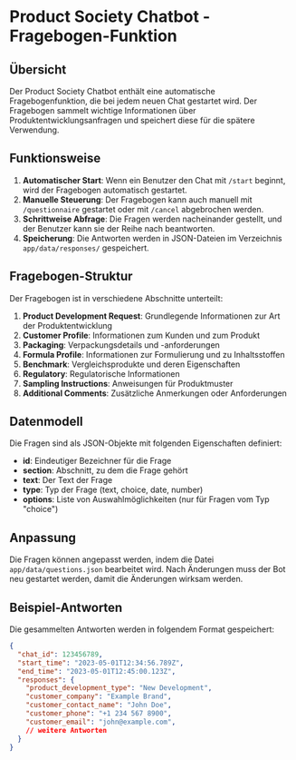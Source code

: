 # Product Society Chatbot - Fragebogen-Funktion

## Übersicht

Der Product Society Chatbot enthält eine automatische Fragebogenfunktion, die bei jedem neuen Chat gestartet wird. Der Fragebogen sammelt wichtige Informationen über Produktentwicklungsanfragen und speichert diese für die spätere Verwendung.

## Funktionsweise

1. **Automatischer Start**: Wenn ein Benutzer den Chat mit `/start` beginnt, wird der Fragebogen automatisch gestartet.
2. **Manuelle Steuerung**: Der Fragebogen kann auch manuell mit `/questionnaire` gestartet oder mit `/cancel` abgebrochen werden.
3. **Schrittweise Abfrage**: Die Fragen werden nacheinander gestellt, und der Benutzer kann sie der Reihe nach beantworten.
4. **Speicherung**: Die Antworten werden in JSON-Dateien im Verzeichnis `app/data/responses/` gespeichert.

## Fragebogen-Struktur

Der Fragebogen ist in verschiedene Abschnitte unterteilt:

1. **Product Development Request**: Grundlegende Informationen zur Art der Produktentwicklung
2. **Customer Profile**: Informationen zum Kunden und zum Produkt
3. **Packaging**: Verpackungsdetails und -anforderungen
4. **Formula Profile**: Informationen zur Formulierung und zu Inhaltsstoffen
5. **Benchmark**: Vergleichsprodukte und deren Eigenschaften
6. **Regulatory**: Regulatorische Informationen
7. **Sampling Instructions**: Anweisungen für Produktmuster
8. **Additional Comments**: Zusätzliche Anmerkungen oder Anforderungen

## Datenmodell

Die Fragen sind als JSON-Objekte mit folgenden Eigenschaften definiert:

- **id**: Eindeutiger Bezeichner für die Frage
- **section**: Abschnitt, zu dem die Frage gehört
- **text**: Der Text der Frage
- **type**: Typ der Frage (text, choice, date, number)
- **options**: Liste von Auswahlmöglichkeiten (nur für Fragen vom Typ "choice")

## Anpassung

Die Fragen können angepasst werden, indem die Datei `app/data/questions.json` bearbeitet wird. Nach Änderungen muss der Bot neu gestartet werden, damit die Änderungen wirksam werden.

## Beispiel-Antworten

Die gesammelten Antworten werden in folgendem Format gespeichert:

```json
{
  "chat_id": 123456789,
  "start_time": "2023-05-01T12:34:56.789Z",
  "end_time": "2023-05-01T12:45:00.123Z",
  "responses": {
    "product_development_type": "New Development",
    "customer_company": "Example Brand",
    "customer_contact_name": "John Doe",
    "customer_phone": "+1 234 567 8900",
    "customer_email": "john@example.com",
    // weitere Antworten
  }
}
``` 